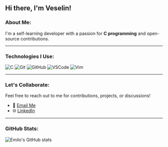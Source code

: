 ## Hi there, I'm Veselin!

### About Me:
I'm a self-learning developer with a passion for **C programming** and open-source contributions. 

---

### Technologies I Use:
![C](https://img.shields.io/badge/-C-00599C?logo=C&logoColor=white&style=for-the-badge)
![Git](https://img.shields.io/badge/-Git-F05032?logo=git&logoColor=white&style=for-the-badge)
![GitHub](https://img.shields.io/badge/-GitHub-181717?logo=github&logoColor=white&style=for-the-badge)
![VSCode](https://img.shields.io/badge/-VSCode-007ACC?logo=visual-studio-code&logoColor=white&style=for-the-badge)
![Vim](https://img.shields.io/badge/-Vim-019733?logo=vim&logoColor=white&style=for-the-badge)

---

### Let's Collaborate:
Feel free to reach out to me for contributions, projects, or discussions!
- 📧 [Email Me](mailto:vlnemilov@yahoo.com)
- 🌐 [LinkedIn](https://www.linkedin.com/in/veselin-emilov)

---

### GitHub Stats:
![Emilo's GitHub stats](https://github-readme-stats.vercel.app/api?username=vemilo&show_icons=true&theme=radical)  

